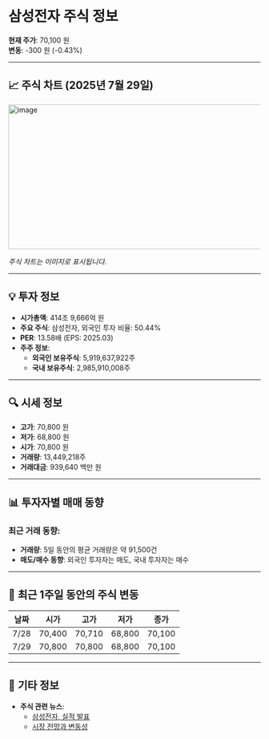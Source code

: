 # 삼성전자 주식 정보

**현재 주가**: 70,100 원  
**변동**: -300 원 (-0.43%)

---

## 📈 주식 차트 (2025년 7월 29일)
<img width="700" height="289" alt="image" src="https://github.com/user-attachments/assets/618f008a-7395-4448-b09f-c9eed9d61199" />

*주식 차트는 이미지로 표시됩니다.*

---

## 💡 투자 정보

- **시가총액**: 414조 9,666억 원
- **주요 주식**: 삼성전자, 외국인 투자 비율: 50.44%
- **PER**: 13.58배 (EPS: 2025.03)
- **주주 정보**:
  - **외국인 보유주식**: 5,919,637,922주
  - **국내 보유주식**: 2,985,910,008주

---

## 🔍 시세 정보

- **고가**: 70,800 원
- **저가**: 68,800 원
- **시가**: 70,800 원
- **거래량**: 13,449,218주
- **거래대금**: 939,640 백만 원

---

## 📊 투자자별 매매 동향

### 최근 거래 동향:
- **거래량**: 5일 동안의 평균 거래량은 약 91,500건
- **매도/매수 동향**: 외국인 투자자는 매도, 국내 투자자는 매수

---

## 📅 최근 1주일 동안의 주식 변동

| 날짜    | 시가   | 고가   | 저가   | 종가   |
|---------|--------|--------|--------|--------|
| 7/28    | 70,400 | 70,710 | 68,800 | 70,100 |
| 7/29    | 70,800 | 70,800 | 68,800 | 70,100 |

---

## 📣 기타 정보

- **주식 관련 뉴스**:  
  - [삼성전자, 실적 발표](https://example.com)
  - [시장 전망과 변동성](https://example.com)
